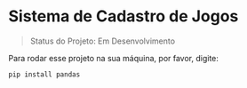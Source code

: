 <h1>Sistema de Cadastro de Jogos</h1>

> Status do Projeto: Em Desenvolvimento

Para rodar esse projeto na sua máquina, por favor, digite:

```
pip install pandas
```

